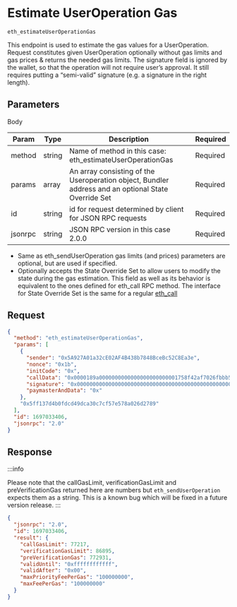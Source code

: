# Estimate UserOperation Gas

`eth_estimateUserOperationGas`

This endpoint is used to estimate the gas values for a UserOperation. Request constitutes given UserOperation optionally without gas limits and gas prices & returns the needed gas limits. The signature field is ignored by the wallet, so that the operation will not require user’s approval. It still requires putting a “semi-valid” signature (e.g. a signature in the right length).

## Parameters

Body

| Param   | Type   | Description                                                                                         | Required |
| ------- | ------ | --------------------------------------------------------------------------------------------------- | -------- |
| method  | string | Name of method in this case: eth_estimateUserOperationGas                                           | Required |
| params  | array  | An array consisting of the Useroperation object, Bundler address and an optional State Override Set | Required |
| id      | string | id for request determined by client for JSON RPC requests                                           | Required |
| jsonrpc | string | JSON RPC version in this case 2.0.0                                                                 | Required |

- Same as eth_sendUserOperation gas limits (and prices) parameters are optional, but are used if specified.
- Optionally accepts the State Override Set to allow users to modify the state during the gas estimation.
  This field as well as its behavior is equivalent to the ones defined for eth_call RPC method.
  The interface for State Override Set is the same for a regular [eth_call](https://docs.alchemy.com/reference/eth-call)

## Request

```json
{
  "method": "eth_estimateUserOperationGas",
  "params": [
    {
      "sender": "0x5A927A01a32cE02AF4B438b7848BceBc52C8Ea3e",
      "nonce": "0x1b",
      "initCode": "0x",
      "callData": "0x0000189a0000000000000000000000001758f42af7026fbbb559dc60ece0de3ef81f665e00000000000000000000000000000000000000000000000000000000000000000000000000000000000000000000000000000000000000000000000000000060000000000000000000000000000000000000000000000000000000000000002440d097c30000000000000000000000005a927a01a32ce02af4b438b7848bcebc52c8ea3e00000000000000000000000000000000000000000000000000000000",
      "signature": "0x00000000000000000000000000000000000000000000000000000000000000400000000000000000000000000000001c5b32F37F5beA87BDD5374eB2aC54eA8e000000000000000000000000000000000000000000000000000000000000004181d4b4981670cb18f99f0b4a66446df1bf5b204d24cfcb659bf38ba27a4359b5711649ec2423c5e1247245eba2964679b6a1dbb85c992ae40b9b00c6935b02ff1b00000000000000000000000000000000000000000000000000000000000000",
      "paymasterAndData": "0x"
    },
    "0x5ff137d4b0fdcd49dca30c7cf57e578a026d2789"
  ],
  "id": 1697033406,
  "jsonrpc": "2.0"
}
```

## Response

:::info

Please note that the callGasLimit, verificationGasLimit and preVerificationGas returned here are numbers but `eth_sendUserOperation`
expects them as a string. This is a known bug which will be fixed in a future version release.
:::

```json
{
  "jsonrpc": "2.0",
  "id": 1697033406,
  "result": {
    "callGasLimit": 77217,
    "verificationGasLimit": 86895,
    "preVerificationGas": 772931,
    "validUntil": "0xffffffffffff",
    "validAfter": "0x00",
    "maxPriorityFeePerGas": "100000000",
    "maxFeePerGas": "100000000"
  }
}
```
